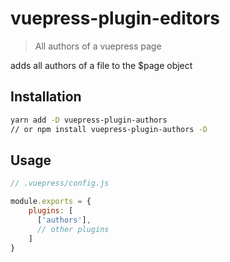 # vuepress-plugin-editors

> All authors of a vuepress page

adds all authors of a file to the $page object

## Installation

```bash
yarn add -D vuepress-plugin-authors
// or npm install vuepress-plugin-authors -D

```

## Usage

```js
// .vuepress/config.js

module.exports = {
    plugins: [
      ['authors'],
      // other plugins
    ]
}
```
